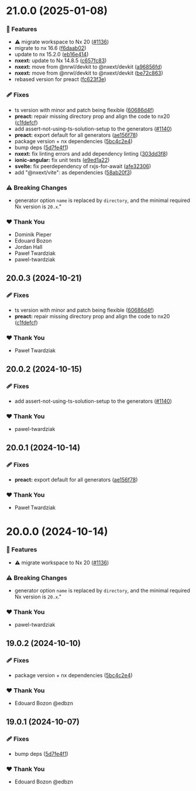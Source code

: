 # 21.0.0 (2025-01-08)

### 🚀 Features

- ⚠️  migrate workspace to Nx 20 ([#1136](https://github.com/jeffdetmer/nx-extensions/pull/1136))
- migrate to nx 16.6 ([f6daab02](https://github.com/jeffdetmer/nx-extensions/commit/f6daab02))
- update to nx 15.2.0 ([eb16e414](https://github.com/jeffdetmer/nx-extensions/commit/eb16e414))
- **nxext:** update to Nx 14.8.5 ([c657fc83](https://github.com/jeffdetmer/nx-extensions/commit/c657fc83))
- **nxext:** move from @nrwl/devkit to @nxext/devkit ([a96856fd](https://github.com/jeffdetmer/nx-extensions/commit/a96856fd))
- **nxext:** move from @nrwl/devkit to @nxext/devkit ([be72c863](https://github.com/jeffdetmer/nx-extensions/commit/be72c863))
- rebased version for preact ([fc623f3e](https://github.com/jeffdetmer/nx-extensions/commit/fc623f3e))

### 🩹 Fixes

- ts version with minor and patch being flexible ([60686d4f](https://github.com/jeffdetmer/nx-extensions/commit/60686d4f))
- **preact:** repair missing directory prop and align the code to nx20 ([c1fdefcf](https://github.com/jeffdetmer/nx-extensions/commit/c1fdefcf))
- add assert-not-using-ts-solution-setup to the generators ([#1140](https://github.com/jeffdetmer/nx-extensions/pull/1140))
- **preact:** export default for all generators ([ae156f78](https://github.com/jeffdetmer/nx-extensions/commit/ae156f78))
- package version + nx dependencies ([5bc4c2e4](https://github.com/jeffdetmer/nx-extensions/commit/5bc4c2e4))
- bump deps ([5d7fe4f1](https://github.com/jeffdetmer/nx-extensions/commit/5d7fe4f1))
- **nxext:** fix linting errors and add dependency linting ([303dd3f8](https://github.com/jeffdetmer/nx-extensions/commit/303dd3f8))
- **ionic-angular:** fix unit tests ([e9ed1a22](https://github.com/jeffdetmer/nx-extensions/commit/e9ed1a22))
- **svelte:** fix peerdependency of rxjs-for-await ([afe32306](https://github.com/jeffdetmer/nx-extensions/commit/afe32306))
- add "@nxext/vite": as dependencies ([58ab20f3](https://github.com/jeffdetmer/nx-extensions/commit/58ab20f3))

### ⚠️  Breaking Changes

- generator option `name` is replaced by `directory`, and the minimal required Nx version is `20.x`."

### ❤️  Thank You

- Dominik Pieper
- Edouard Bozon
- Jordan Hall
- Paweł Twardziak
- pawel-twardziak

## 20.0.3 (2024-10-21)

### 🩹 Fixes

- ts version with minor and patch being flexible ([60686d4f](https://github.com/nxext/nx-extensions/commit/60686d4f))
- **preact:** repair missing directory prop and align the code to nx20 ([c1fdefcf](https://github.com/nxext/nx-extensions/commit/c1fdefcf))

### ❤️  Thank You

- Paweł Twardziak

## 20.0.2 (2024-10-15)

### 🩹 Fixes

- add assert-not-using-ts-solution-setup to the generators ([#1140](https://github.com/nxext/nx-extensions/pull/1140))

### ❤️  Thank You

- pawel-twardziak

## 20.0.1 (2024-10-14)

### 🩹 Fixes

- **preact:** export default for all generators ([ae156f78](https://github.com/nxext/nx-extensions/commit/ae156f78))

### ❤️  Thank You

- Paweł Twardziak

# 20.0.0 (2024-10-14)

### 🚀 Features

- ⚠️  migrate workspace to Nx 20 ([#1136](https://github.com/nxext/nx-extensions/pull/1136))

### ⚠️  Breaking Changes

- generator option `name` is replaced by `directory`, and the minimal required Nx version is `20.x`."

### ❤️  Thank You

- pawel-twardziak

## 19.0.2 (2024-10-10)


### 🩹 Fixes

- package version + nx dependencies ([5bc4c2e4](https://github.com/nxext/nx-extensions/commit/5bc4c2e4))


### ❤️  Thank You

- Edouard Bozon @edbzn

## 19.0.1 (2024-10-07)


### 🩹 Fixes

- bump deps ([5d7fe4f1](https://github.com/nxext/nx-extensions/commit/5d7fe4f1))


### ❤️  Thank You

- Edouard Bozon @edbzn